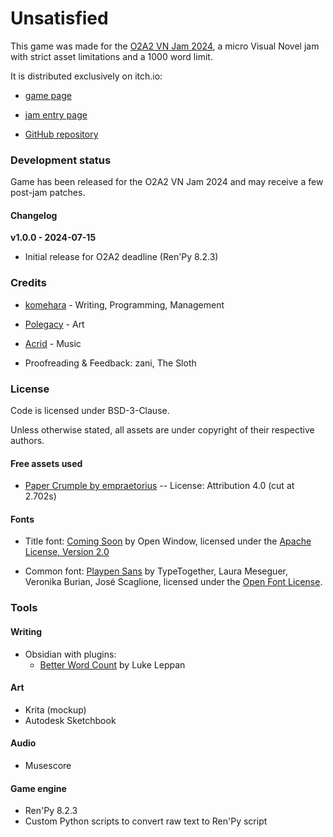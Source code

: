 # Unsatisfied

This game was made for the [O2A2 VN Jam 2024](https://itch.io/jam/o2a2-2024), a micro Visual Novel jam with strict asset limitations and a 1000 word limit.

It is distributed exclusively on itch.io:

- [game page](https://komehara.itch.io/unsatisfied)

- [jam entry page](https://itch.io/jam/o2a2-2024/rate/2814962)

- [GitHub repository](https://github.com/hsandt/o2a2-2024-unsatisfied)

### Development status

Game has been released for the O2A2 VN Jam 2024 and may receive a few post-jam patches.

#### Changelog

**v1.0.0 - 2024-07-15**

- Initial release for O2A2 deadline (Ren'Py 8.2.3)

### Credits

- [komehara](https://komehara.itch.io/) - Writing, Programming, Management

- [Polegacy](https://polegacy.itch.io/) - Art

- [Acrid](https://acridbrimistic.itch.io/) - Music

- Proofreading & Feedback: zani, The Sloth

### License

Code is licensed under BSD-3-Clause.

Unless otherwise stated, all assets are under copyright of their respective authors.

#### Free assets used

- [Paper Crumple by empraetorius](https://freesound.org/people/empraetorius/sounds/201256/) -- License: Attribution 4.0 (cut at 2.702s)

#### Fonts

- Title font: [Coming Soon](https://fonts.google.com/specimen/Coming+Soon) by Open Window, licensed under the [Apache License, Version 2.0](http://www.apache.org/licenses/LICENSE-2.0)

- Common font: [Playpen Sans](https://fonts.google.com/specimen/Playpen+Sans) by TypeTogether, Laura Meseguer, Veronika Burian, José Scaglione, licensed under the [Open Font License](https://openfontlicense.org/open-font-license-official-text/).

### Tools

#### Writing

- Obsidian with plugins:
    - [Better Word Count](https://github.com/lukeleppan/better-word-count) by Luke Leppan

#### Art

- Krita (mockup)
- Autodesk Sketchbook

#### Audio

- Musescore

#### Game engine

- Ren'Py 8.2.3
- Custom Python scripts to convert raw text to Ren'Py script
